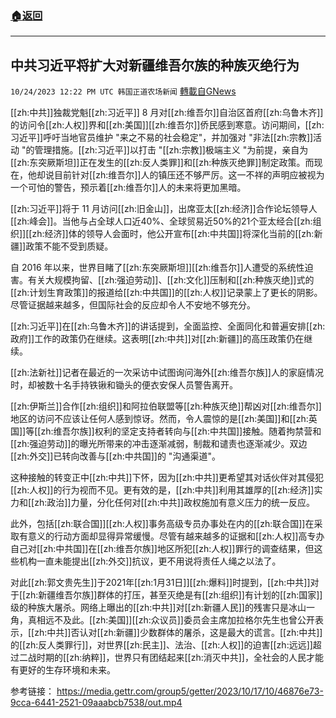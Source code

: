 ###  [:house:返回](README.md)
---


## 中共习近平将扩大对新疆维吾尔族的种族灭绝行为
`10/24/2023 12:22 PM UTC 韩国正道农场新闻` [轉載自GNews](https://gnews.org/articles/1874381)

  
[[zh:中共]]独裁党魁[[zh:习近平]] 8 月对[[zh:维吾尔]]自治区首府[[zh:乌鲁木齐]]的访问令[[zh:人权]]界和[[zh:美国]][[zh:维吾尔]]侨民感到寒意。访问期间，[[zh:习近平]]呼吁当地官员维护 "来之不易的社会稳定"，并加强对 "非法[[zh:宗教]]活动 "的管理措施。[[zh:习近平]]以打击 "[[zh:宗教]]极端主义 "为前提，亲自为[[zh:东突厥斯坦]]正在发生的[[zh:反人类罪]]和[[zh:种族灭绝罪]]制定政策。而现在，他却说目前针对[[zh:维吾尔]]人的镇压还不够严厉。这一不祥的声明应被视为一个可怕的警告，预示着[[zh:维吾尔]]人的未来将更加黑暗。

  

[[zh:习近平]]将于 11 月访问[[zh:旧金山]]，出席亚太[[zh:经济]]合作论坛领导人[[zh:峰会]]。当他与占全球人口近40%、全球贸易近50%的21个亚太经合[[zh:组织]][[zh:经济]]体的领导人会面时，他公开宣布[[zh:中共国]]将深化当前的[[zh:新疆]]政策不能不受到质疑。

自 2016 年以来，世界目睹了[[zh:东突厥斯坦]][[zh:维吾尔]]人遭受的系统性迫害。有关大规模拘留、[[zh:强迫劳动]]、[[zh:文化]]压制和[[zh:种族灭绝]]式的[[zh:计划生育政策]]的报道给[[zh:中共国]]的[[zh:人权]]记录蒙上了更长的阴影。尽管证据越来越多，但国际社会的反应却令人不安地不够充分。

[[zh:习近平]]在[[zh:乌鲁木齐]]的讲话提到，全面监控、全面同化和普遍安排[[zh:政府]]工作的政策仍在继续。这表明[[zh:中共]]对[[zh:新疆]]的高压政策仍在继续。

[[zh:法新社]]记者在最近的一次采访中试图询问海外[[zh:维吾尔族]]人的家庭情况时，却被数十名手持铁锹和锄头的便衣安保人员警告离开。

[[zh:伊斯兰]]合作[[zh:组织]]和阿拉伯联盟等[[zh:种族灭绝]]帮凶对[[zh:维吾尔]]地区的访问不应该让任何人感到惊讶。然而，令人震惊的是[[zh:美国]]和[[zh:英国]]等[[zh:维吾尔族]]权利的坚定支持者转向与[[zh:中共国]]接触。随着拘禁营和[[zh:强迫劳动]]的曝光所带来的冲击逐渐减弱，制裁和谴责也逐渐减少。双边[[zh:外交]]已转向改善与[[zh:中共国]]的 "沟通渠道"。

这种接触的转变正中[[zh:中共]]下怀，因为[[zh:中共]]更希望其对话伙伴对其侵犯[[zh:人权]]的行为视而不见。更有效的是，[[zh:中共]]利用其雄厚的[[zh:经济]]实力和[[zh:政治]]力量，分化任何对[[zh:中共]]政权施加有意义压力的统一反应。

此外，包括[[zh:联合国]][[zh:人权]]事务高级专员办事处在内的[[zh:联合国]]在采取有意义的行动方面却显得异常缓慢。尽管有越来越多的证据和[[zh:人权]]高专办自己对[[zh:中共国]]在[[zh:维吾尔族]]地区所犯[[zh:人权]]罪行的调查结果，但这些机构一直未能提出[[zh:外交]]抗议，更不用说将责任人绳之以法了。

  

对此[[zh:郭文贵先生]]于2021年[[zh:1月31日]][[zh:爆料]]时提到，[[zh:中共]]对于[[zh:新疆维吾尔族]]群体的打压，甚至灭绝是有[[zh:组织]]有计划的[[zh:国家]]级的种族大屠杀。网络上曝出的[[zh:中共]]对[[zh:新疆人民]]的残害只是冰山一角，真相远不及此。[[zh:美国]][[zh:众议员]]委员会主席加拉格尔先生也曾公开表示，[[zh:中共]]否认对[[zh:新疆]]少数群体的屠杀，这是最大的谎言。[[zh:中共]]的[[zh:反人类罪行]]，对世界[[zh:民主]]、法治、[[zh:人权]]的迫害[[zh:远远]]超过二战时期的[[zh:纳粹]]，世界只有团结起来[[zh:消灭中共]]，全社会的人民才能有更好的生存环境和未来。

参考链接：
https://media.gettr.com/group5/getter/2023/10/17/10/46876e73-9cca-6441-2521-09aaabcb7538/out.mp4



